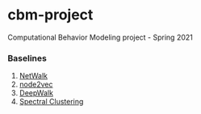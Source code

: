 # cbm-project
Computational Behavior Modeling project - Spring 2021

### Baselines 
1. [NetWalk](https://github.com/chengw07/NetWalk)
2. [node2vec](https://github.com/eliorc/node2vec)
3. [DeepWalk](https://github.com/phanein/deepwalk) 
4. [Spectral Clustering](https://github.com/wq2012/SpectralCluster) 
